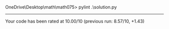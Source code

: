 OneDrive\Desktop\math\math075> pylint .\solution.py

-------------------------------------------------------------------
Your code has been rated at 10.00/10 (previous run: 8.57/10, +1.43)